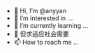 - 👋 Hi, I’m @anyyan
- 👀 I’m interested in ...
- 🌱 I’m currently learning ...
- 💞️ 但求适应社会需要
- 📫 How to reach me ...

<!---
anyyan/anyyan is a ✨ special ✨ repository because its `README.md` (this file) appears on your GitHub profile.
You can click the Preview link to take a look at your changes.
--->
